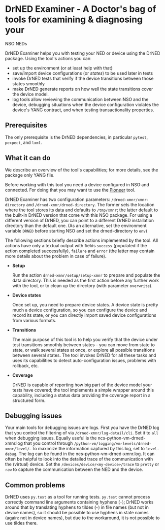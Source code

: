# DrNED Examiner - A Doctor's bag of tools for examining & diagnosing your
NSO NEDs

DrNED Examiner helps you with testing your NED or device using the DrNED
package. Using the tool's actions you can:

 * set up the environment (or at least help with that)
 * save/import device configurations (or *states*) to be used later in tests
 * invoke DrNED tests that verify if the device transitions between those
   states smoothly
 * make DrNED generate reports on how well the state transitions cover the
   device model.
 * log tools allow reviewing the communication between NSO and the device,
   debugging situations when the device configuration violates the device's
   YANG contract, and when testing transactionality properties.

## Prerequisites

The only prerequisite is the DrNED dependencies, in particular `pytest`,
`pexpect`, and `lxml`.

## What it can do

We describe an overview of the tool's capabilities; for more details, see the
package only YANG file.

Before working with this tool you need a device configured in NSO and
connected.  For doing that you may want to use the
[Pioneer](https://github.com/NSO-developer/pioneer) tool.

DrNED Examiner has two configuration parameters: `/drned-xmnr/xmnr-directory`
and `/drned-xmnr/drned-directory`.  The former sets the location where the tool
stores its data and defaults to `/tmp/xmnr`; the latter default to the built-in
DrNED version that come with this NSO package. For using a different version of
DrNED, you can point to a different DrNED installation directory than the default
one.  (As an alternative, set the environment variable `DRNED` before starting
NSO and set the drned-directory to `env`)

The following sections briefly describe actions implemented by the tool.  All
actions have only a textual output with fields `success` (populated if the
action completed successfully), `failure` and `error` (the latter may contain
more details about the problem in case of failure).

 * **Setup**

    Run the action `drned-xmnr/setup/setup-xmnr` to prepare and populate the data
    directory.  This is needed as the first action before any further work with the
    tool, or to clean up the directory (with parameter `overwrite`).

 * **Device states**

    Once set up, you need to prepare device states.  A device state is pretty much
    a device configuration, so you can configure the device and record its state,
    or you can directly import saved device configurations from various formats.

 * **Transitions**

    The main purpose of this tool is to help you verify that the device under test
    transitions smoothly between states - you can move from state to state, or walk
    several states at once, or explore all possible transitions between several
    states.  The tool invokes DrNED for all these tasks and uses its capabilities
    to detect auto-configuration issues, problems with rollback, etc.

 * **Coverage**

    DrNED is capable of reporting how big part of the device model your tests have
    covered; the tool implements a simple wrapper around this capability, including
    a status data providing the coverage report in a structured form.

## Debugging issues

Your main tools for debugging issues are logs. First you have the DrNED log that
you control the filtering of via `/drned-xmnr/log-detail/cli`. Set it to `all`
when debugging issues. Equally useful is the ncs-python-vm-drned-xmnr.log that you
control through `/python-vm/logging/vm-levels/drned-xmnr/level/`. To maximize the
information captured by this log, set to `level-debug`. The log can be found in
the ncs-python-vm-drned-xmnr.log. It can often be helpful to look into the
detailed trace of the communication with the (virtual) device. Set the
`/devices/device/<my-device>/trace` to `pretty` or `raw` to capture the
communication between the NED and the device.

## Common problems

DrNED uses `py.test` as a tool for running tests.  `py.test` cannot process
correctly command line arguments containing hyphens (`-`); DrNED works around
that by translating hyphens to tildes (`~`) in file names (but not in device
names), so it should be possible to use hyphens in state names (again: not in
device names), but due to the workaround, it is not possible to use tildes
there.

